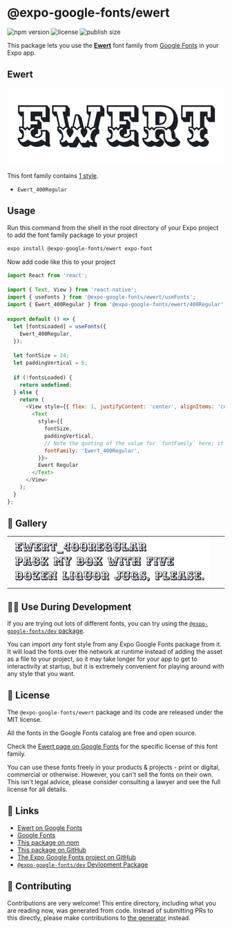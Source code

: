 # @expo-google-fonts/ewert

![npm version](https://flat.badgen.net/npm/v/@expo-google-fonts/ewert)
![license](https://flat.badgen.net/github/license/expo/google-fonts)
![publish size](https://flat.badgen.net/packagephobia/install/@expo-google-fonts/ewert)

This package lets you use the [**Ewert**](https://fonts.google.com/specimen/Ewert) font family from [Google Fonts](https://fonts.google.com/) in your Expo app.

## Ewert

![Ewert](./font-family.png)

This font family contains [1 style](#-gallery).

- `Ewert_400Regular`

## Usage

Run this command from the shell in the root directory of your Expo project to add the font family package to your project
```sh
expo install @expo-google-fonts/ewert expo-font
```

Now add code like this to your project
```js
import React from 'react';

import { Text, View } from 'react-native';
import { useFonts } from '@expo-google-fonts/ewert/useFonts';
import { Ewert_400Regular } from '@expo-google-fonts/ewert/400Regular';

export default () => {
  let [fontsLoaded] = useFonts({
    Ewert_400Regular,
  });

  let fontSize = 24;
  let paddingVertical = 6;

  if (!fontsLoaded) {
    return undefined;
  } else {
    return (
      <View style={{ flex: 1, justifyContent: 'center', alignItems: 'center' }}>
        <Text
          style={{
            fontSize,
            paddingVertical,
            // Note the quoting of the value for `fontFamily` here; it expects a string!
            fontFamily: 'Ewert_400Regular',
          }}>
          Ewert Regular
        </Text>
      </View>
    );
  }
};

```

## 🔡 Gallery


||||
|-|-|-|
|![Ewert_400Regular](.//400Regular/Ewert_400Regular.ttf.png)||||


## 👩‍💻 Use During Development

If you are trying out lots of different fonts, you can try using the [`@expo-google-fonts/dev` package](https://github.com/freeboub/google-fonts/tree/master/font-packages/dev#readme).

You can import *any* font style from any Expo Google Fonts package from it. It will load the fonts
over the network at runtime instead of adding the asset as a file to your project, so it may take longer
for your app to get to interactivity at startup, but it is extremely convenient
for playing around with any style that you want.

## 📖 License

The `@expo-google-fonts/ewert` package and its code are released under the MIT license.

All the fonts in the Google Fonts catalog are free and open source.

Check the [Ewert page on Google Fonts](https://fonts.google.com/specimen/Ewert) for the specific license of this font family.

You can use these fonts freely in your products & projects - print or digital, commercial or otherwise. However, you can't sell the fonts on their own. This isn't legal advice, please consider consulting a lawyer and see the full license for all details.

## 🔗 Links

- [Ewert on Google Fonts](https://fonts.google.com/specimen/Ewert)
- [Google Fonts](https://fonts.google.com/)
- [This package on npm](https://www.npmjs.com/package/@expo-google-fonts/ewert)
- [This package on GitHub](https://github.com/freeboub/google-fonts/tree/master/font-packages/ewert)
- [The Expo Google Fonts project on GitHub](https://github.com/freeboub/google-fonts)
- [`@expo-google-fonts/dev` Devlopment Package](https://github.com/freeboub/google-fonts/tree/master/font-packages/dev)

## 🤝 Contributing

Contributions are very welcome! This entire directory, including what you are reading now, was generated from code. Instead of submitting PRs to this directly, please make contributions to [the generator](https://github.com/freeboub/google-fonts/tree/master/packages/generator) instead.
